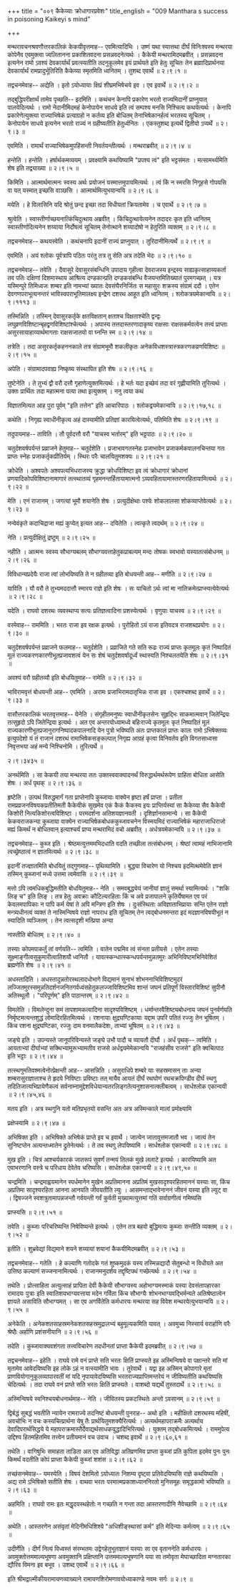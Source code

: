 +++
title = "००९ कैकेय्याः क्रोधागारप्रवेशः"
title_english = "009 Manthara s success in poisoning Kaikeyi s mind"

+++


मन्थरावचनश्रवणौत्तरकालिकं केकयीवृत्तमाह-- एवमित्यादिभिः । उष्णं यथा
स्यात्तथा दीर्घं विनिःश्वस्य मन्थरया कोपेनैव एवमुक्त्वा ज्वलितानना
प्रकाशितवदना प्रसन्नवदनेत्यर्थः । कैकेयी मन्थरामिदमब्रवीत् । प्रसन्नवदना
इत्यनेन रामो ऽवश्यं देवकार्यार्थं प्रवत्स्यतीति तदनुकूलमेव इयं
प्रार्थयते इति हेतुः सूचितः तेन ब्रह्मादिप्रार्थनया देवकार्यार्थं
रामप्रादुर्भूतिरिति कैकेय्या स्मृतमिति ध्वनितम् । तुशब्द एवार्थे  ॥ 
२।९।१  ॥   

  

तद्वचनमेवाह-- अद्येति । इतो ऽयोध्यायाः क्षिप्रं शीघ्रमभिषेचये इव । एव
इवार्थे  ॥  २।९।२  ॥   

  

तद्बुद्धिपरीक्षार्थं तामेव पृच्छति-- इदमिति । कथंचन केनापि प्रकारेण भरतो
राज्यमिदानीं प्राप्नुयात् पालयेदित्यर्थः । रामो नेदानीमिदमहं केनोपायेन
साधये इति त्वं सम्पश्य मनसि निश्चित्य कथयेत्यर्थः । केनापि
प्रकारेणेत्युक्त्या राज्याभिषेकं प्रत्याग्रहो न कर्तव्य इति बोधितम्
तेनाभिषेकानर्हत्वं भरतस्य सूचितम् । केनोपायेन साधये इत्यनेन भरतो राज्यं
न ग्रहीष्यतीति हेतुर्ध्वनितः । एकस्तुशब्द इत्यर्थे द्वितीयो ऽप्यर्थे  ॥ 
२।९।३  ॥   

  

एवमिति । रामार्थं राज्याभिषेकमुपहिंसन्ती निवर्तयन्तीत्यर्थः ।
मन्थराब्रवीत्  ॥  २।९।४  ॥   

  

हन्तेति । हन्तेति । हर्षार्थकमव्ययम् । प्रवक्ष्यामि कथयिष्यामि "प्रपश्य
त्वं" इति भट्टसंमतः । मत्सामर्थ्यमिति शेष इति तद्व्याख्या  ॥  २।९।५  ॥   

  

किमिति । आत्मार्थमात्मनः स्वस्य अर्थः प्रयोजनं यस्मात्तमुपायमित्यर्थः ।
त्वं किं न स्मरसि निगूहसे गोपयसि वा यत् यस्मात् इच्छसि वाञ्छसि ।
आत्मार्थमित्युभयान्वयि  ॥  २।९।६  ॥   

  

मयेति । हे विलासिनि यदि श्रोतुं छन्द इच्छा तदा विधीयतां क्रियतामेव । च
एवार्थे  ॥  २।९।७  ॥   

  

श्रुत्वेति । स्वास्तीर्णाच्छयनात्किंचिदुत्थाय अब्रवीत् ।
किंचिदुत्थायेत्यनेन तदादरः कृत इति ध्वनितम् स्वास्तीर्णादित्यनेन शय्याया
निर्दोषत्वं सूचितम् तेनोत्थाने शय्यादोषो न हेतुरिति व्यक्तम्  ॥  २।९।८
 ॥   

  

तद्वचनमेवाह-- कथयस्वेति । कथंचनापि इदानीं राज्यं प्राप्नुयात् ।
तुरिदानीमित्यर्थे  ॥  २।९।९  ॥   

  

एवमिति । अयं श्लोकः पूर्वत्रापि पठितः परंतु तत्र तु सेति अत्र तदेति भेदः
 ॥  २।९।१०  ॥   

  

तद्वचनमेवाह-- तवेति । दैवासुरे देवासुरसंबन्धिनि उपादाय गृहीत्वा
देवराजस्य इन्द्रस्य साह्यकृत्साहाय्यकर्ता तव पतिः दक्षिणां दिशमास्थाय
आश्रित्य दण्डकान्प्रति दण्डकसंबन्धि वैजयन्तमितिख्यातं पुरमगच्छत् । यत्र
यस्मिन्पुरे तिमिध्वजः शम्बर इति नामभ्यां ख्यातः देवसंघैरनिर्जितः स
महासुरः शक्रस्य संग्रामं ददौ । एतेन देवगणपराभूत्यनन्तरं
भाविस्वपराभूतिमालक्ष्य इन्द्रेण दशरथ आहूत इति ध्वनितम् ।
श्लोकत्रयमेकान्वयि  ॥  २।९।१११३  ॥   

  

तस्मिन्निति । तस्मिन् देवासुरकर्तृके क्षतविक्षतान् क्षताश्च
विक्षताश्चेति द्वन्द्वः लघुव्रणविशिष्टान्बृहद्व्रणविशिष्टांश्चेत्यर्थः ।
अपास्य तत्तदास्तरणादाकृष्य राक्षसाः राक्षसकर्मवत्वेन तत्त्वं प्राप्ताः
असुरसायाहाय्यार्थमागताः राक्षसजातयो वा घ्नन्ति स्म  ॥  २।९।१४  ॥   

  

तत्रेति । तदा असुरकर्तृकहननकाले तत्र संग्रामभूमौ शकलीकृतः
अनेकविधशस्त्रास्त्रकरणकव्रणविशिष्टः  ॥  २।९।१५  ॥   

  

अपेति । संग्रामादपवाह्य निष्कृष्य संस्थापित इति शेषः  ॥  २।९।१६  ॥   

  

तुष्टेनेति । ते तुभ्यं द्वौ वरौ दत्तौ गृहाणेत्युक्तमित्यर्थः । हे भर्तः
यदा इच्छेयं तदा वरं गृह्णीयामिति तुरित्यर्थः । उक्तः प्रार्थितः तदा
महात्मना पत्या तथा इत्युक्तम् । ननु त्वया कथं  

विज्ञातमित्यत आह पुरा पूर्वम् "इति तत्तेन" इति आचारिपाठः ।
श्लोकद्वयमेकान्वयि  ॥  २।९।१७,१८  ॥   

  

कथेति । निगृह्य स्वाधीनीकृत्य अहं दास्यामीति प्रतिज्ञां
कारयित्वेत्यर्थः, पतिमिति शेषः  ॥  २।९।१९  ॥   

  

तदुपायमाह-- ताविति । तौ पूर्वदत्तौ वरौ "याचस्व भर्तारम्" इति भट्टपाठः  ॥ 
२।९।२०  ॥   

  

चतुर्दशवर्षपर्यन्तं प्रव्राजने हेतुमाह-- चतुर्दशेति । प्रजाभावगतस्नेहः
प्रजाभावेन प्रजाकर्मकपालनचिन्तया गतः प्राप्तः स्नेहः
प्रजाकर्तृकप्रीतिर्यम् । स्थिरः परैः चालयितुमशक्यः  ॥  २।९।२१  ॥   

  

क्रोधेति । अश्वपतेः अश्वपत्यभिधराजस्य क्रुद्धा क्रोधविशिष्टा इव त्वं
क्रोधागारं क्रोधानां प्रणयादिकोपविशिष्टानामागारं तत्स्थातव्यं
गृहमनन्तर्हितायामात्मनो ऽव्यवहितायामास्तरणरहितायामित्यर्थः  ॥  २।९।२२
 ॥   

  

मेति । एनं राजानम् । जगत्यां भूमौ शयानेति शेषः । प्रत्युदीक्षेथाः पश्येः
शोकलालसा शोकव्याप्तेवेत्यर्थः  ॥  २।९।२३  ॥   

  

नन्वेवंकृते कदाचिद्राजा मह्यं कुप्येत् इत्यत आह-- दयितेति । त्वत्कृते
त्वदर्थम्  ॥  २।९।२४  ॥   

  

नेति । प्रत्युदीक्षितुं द्रष्टुम्  ॥  २।९।२५  ॥   

  

नहीति । आत्मनः स्वस्य सौभाग्यबलम् सौभाग्यवत्ताहेतुकप्राबल्यम् मन्दः
तोषकः स्वभावो यस्यातत्संबोधनम्  ॥  २।९।२६  ॥   

  

विविधान्यप्रदेयैः राजा त्वां लोभयिष्यति ते न ग्रहीतव्या इति बोधयन्ती
आह-- मणीति  ॥  २।९।२७  ॥   

  

याविति । यौ वरौ ते तुभ्यमददात्तौ स्मारय राज्ञे इति शेषः । सः याचितो
ऽर्थः त्वां मा नातिक्रमेत्प्राप्स्यत्येवेत्यर्थः  ॥  २।९।२८  ॥   

  

यदेति । राघवो दशरथः व्यवस्थाप्य सत्यः प्रतिज्ञत्वादिना प्रशस्येत्यर्थः ।
वृणुयाः याचस्व  ॥  २।९।२९  ॥   

  

वरमेवाह-- राममिति । भरतः राजा इव रक्षक इत्यर्थः । पुरोहितो ऽयं राजा
इतिवदत्र राजशब्दप्रयोगः  ॥  २।९।३०  ॥   

  

चतुर्दशवर्षपर्यन्तं प्रव्राजने फलमाह-- चतुर्दशेति । प्रव्राजिते गते सति
रूढः राज्यं प्राप्तः कृतमूलः कृतं निष्पादितं मूलं
राज्यकरणकारणीभूतप्रजावशत्वं येन सः शेषं चतुर्दशवर्षादूर्ध्वं स्थास्यति
निश्चलतयेति शेषः  ॥  २।९।३१  ॥   

  

अवश्यं वरौ ग्रहीतव्यौ इति बोधयितुमाह-- रामेति  ॥  २।९।३२  ॥   

  

भाविरामवृत्तं बोधयन्ती आह-- एवमिति । अरामः प्रजाभिरामदातृभिन्नः राजा इव
। एकश्चशब्द इवार्थे  ॥  २।९।३३  ॥   

  

वासौत्तरकालिकं भरतवृत्तमाह-- येनेति । संगृहीतमनुष्यः स्वाधीनीकृतसेनः
सुहृद्भिः साकमात्मवान् जितेन्द्रियः तत्सुहृदो ऽपि जितेन्द्रिया इत्यर्थः
। अत एव अन्तरयोध्यामध्ये बहिःराज्ये कृतमूलः कृतं निष्पादितं मूलं
राज्यकारणीभूतप्रजानुरागनिष्पादकपालनादि येन पुत्रो भविष्यति अतः
प्राप्तकालं प्राप्तः कालः रामो ऽभिषेक्तव्यः इत्युपदेशो यं तं राजानं
दशरथं रामाभिषेकसङ्कल्पात् निगृह्य आग्रहं कृत्वा विनिवर्तय इति
विगतसाध्वसा निवृत्तभया अहं मन्ये निश्चिनोमि । तुरित्यर्थे  ॥   

२।९।३४३५  ॥   

अनर्थमिति । सा केकयी तया मन्थरया ततः उक्तस्ववाक्यादनर्थं
विरुद्धार्थमर्थरूपेण ग्राहिता बोधिता आसेति शेषः । अर्धं पृथक्  ॥  २।९।३६
 ॥   

  

हृष्टेति । उत्पथं विरुद्धमार्गं गता प्राप्तेनापि कुब्जायाः वाक्येन
हृष्टा हर्षं प्राप्ता । प्रतीता रामप्रव्रजनविषयकप्रतीतिमती कैकेयीकं
सुखमेव एकं कैकं कैकस्य इयः प्राप्तिर्यस्यां सा कैकेय्या सैव कैकेयी
किशोरी नित्यकिशोरत्वविशिष्टा । परमदर्शना अतिशयज्ञानवती ।
दृशिर्ज्ञानसामान्ये । सा कैकेयी केकयराजकन्या कुब्जाया वाक्येन
राज्याभिषेकबोधककुब्जावचनेन विस्मयमिदं राज्याभिषेकं महाराजाधिराजो मह्यं
किमर्थं न बोधितवान् इत्याश्चर्यं प्राप्य मन्थरामिदं वचो अब्रवीत् ।
अर्धत्रयमेकान्वयि  ॥  २।९।३७  ॥   

  

तद्वचनमेवाह-- कुब्ज इति । श्रेष्ठमत्युत्तममभिदधाति वदति तच्छीला
तत्संबोधनम् । श्रेष्ठां त्वामहं नाभिजानामि त्वच्छ्रेष्ठात्वं न
ज्ञातमित्यर्थः  ॥  २।९।३८  ॥   

  

इदानीं तज्ज्ञातमिति बोधयितुं तद्गुणमाह-- पृथिव्यामिति । बुद्ध्या विचारेण
यो निश्चय इदमित्थमेवेति ज्ञानं तस्मिन् कुब्जानां मध्ये उत्तमा त्वमेवासि
 ॥  २।९।३९  ॥   

  

मत्तो ऽपि त्वमधिकबुद्धिमतीति बोधयितुमाह-- नेति । समवबुद्ध्येयं जानीयां
ज्ञातुं समर्था स्यामित्यर्थः । "शकि लिङ् च" इति लिङ् । तत्र हेतुः
अवक्राः कौटिल्यरहिताः किं च अवे प्रजापालने कृतिर्येषामत एव परं
केवलमपापिकाः न पापि कर्म येषां ते अपि मन्त्रिण इति शेषः । दुःसंस्थिताः
अविज्ञाताभिप्रायाः सन्ति एतेन राज्ञो मन्त्र्यधीनत्वं व्यक्तं ते
नास्मिन्विषये राज्ञो नापराध इति सूचितम् तेन त्वद्बोधनमन्तरा इदं
मदज्ञानविषयीभूतं न स्यादिति व्यञ्जितम् । तेन त्वत्सदृशी मत्प्रिया
अन्या  

नास्तीति बोधितम्  ॥  २।९।४०  ॥   

  

तस्याः कोपमपाकर्तुं तां वर्णयति-- त्वमिति । वातेन पद्ममिव त्वं संनता
प्रतीयसे । एतेन तस्याः सूक्ष्माङ्गीत्वसुकुमारीत्वातिशयौ ध्वनितौ ।
यावत्स्कन्धात्स्कन्धपर्यन्तमुन्नतमुरः अभिनिविष्टमभिनिवेशितं ब्रह्मणेति
शेषः  ॥  २।९।४१  ॥   

  

अधस्तादिति । अधस्तादुन्नतोरस्थलादधोभागे विद्यमानं सुनाभं
शोभननाभिविशिष्टमुदरं
लज्जितमुरस्समुन्नतिदर्शनजनितगर्वध्वंसहेतुकलज्जाविशिष्टमिव शान्तं जघनं
प्रतिपूर्णं विस्तारविशिष्टं सुपीनौ अतिस्थूलौ । "परिपूर्णम्" इति
पाठान्तरम्  ॥  २।९।४२  ॥   

  

विमलेति । विमलेन्दुना समं तापशामकत्वादिना सादृश्यविशिष्टम् ।
धर्मान्तरवैशिष्ट्यबोधनाय जघनं पुनर्वर्णयति निर्मृष्टमत्यन्तशुद्धं
लोमादिरहितमित्यर्थः । रशनायाः क्षुद्रघण्टिकायाः यद्दाम उपरि पतितं रज्जुः
तेन भूषितम् । किंच रशना क्षुद्रघण्टिका, रज्जुः दाम वनमालैकदेशः, ताभ्यां
भूषितम्  ॥  २।९।४३  ॥   

  

जङ्घे इति । उपन्यस्ते जानूपरिविन्यस्ते जङ्घे उभौ पादौ च व्यायतौ दीर्घौ ।
अर्धं पृथक्-- त्वमिति । आयताभ्यां दीर्घाभ्यां सक्थिभ्यामूरूभ्यामतीव
राजसे अर्धद्वयमेमेकान्वयि "राजहंसीव राजसे" इति क्वचित्पाठ इति भट्टाः  ॥ 
२।९।४४  ॥   

  

तत्स्थगुमतिवश्मत्वेनोत्प्रेक्षन्ती आह-- आसन्निति । असुराधिपे शम्बरे याः
सहस्रमासन् ताः अन्या शम्बरासुराज्ञाताश्च ते हृदये निविष्टाः प्रविष्टाः
तत् मायैव आयतं दीर्घं रथघोणं रथचक्रपिण्डीव दीर्घं स्थगु
तदितिजात्यभिप्रायेणैकत्वं
सर्वनाम्नामुद्देशविधेयान्यतरलिङ्गतेत्यनुशासनात्क्लीबत्वम् । सार्धश्लोक
एकान्वयी  ॥  २।९।४५,४६  ॥   

  

मतय इति । अत्र स्थगुनि यतो मतिप्रभृतयो वसन्ति अतः अत्र अस्मिन्काले मालां
प्रमोक्ष्यामि  

प्रक्षेप्स्यामि  ॥  २।९।४७  ॥   

  

अभिषिक्त इति । अभिषिक्ते अभिषेकं प्राप्ते इव च इवार्थे । जात्येन
जातावुत्तमजातौ भव । जात्यं तेन सुनिष्टप्तेन अत्यन्तध्मातेन
द्रुतेनेत्यर्थः । ते तव स्थगु लेपयिष्यामि । सार्धश्लोक एकान्वयी  ॥ 
२।९।४८  ॥   

  

मुख इति । चित्रं आश्चर्यकारकं जातरूपं सुवर्णं तन्मयं तिलकं मुखे ललाटे
इत्यर्थः । कारयिष्यामि अत एवाभरणानि वस्त्रे च परिधाय देवेतेव चरिष्यसि ।
सार्धश्लोक एकान्वयी  ॥  २।९।४९,५०  ॥   

  

चन्द्रमिति । चन्द्रमाह्वयमानेन स्पर्धमानेन मुखेन अप्रतिमानना अप्रतिमं
मुखसादृश्यरहितमाननं यस्याः सा, किंच अप्रतिमा सादृश्यरहिता आनना आनयति
जीवयतीति ल्युः । आसमन्ताद्भावेनाननं जीवनं यस्या इति ल्युट् वा ।
द्विषज्जने स्वशत्रुतामापन्नजन्तौ गर्वयन्ती गर्वं कुर्वती
मुख्यामत्युत्तमां गतिं सर्वाग्रणीत्वं गमिष्यसि  

प्राप्स्यसि  ॥  २।९।५१  ॥   

  

तवेति । कुब्जाः परिचरिष्यन्ति निषेविष्यन्ते इत्यर्थः । एतेन तत्र बहवो
बुद्धिमत्यः कुब्जाः सन्तीति व्यक्तम्  ॥  २।९।५२  ॥   

  

इतीति । शुभ्रवेद्यां विद्यमाने शयने शय्यायां शयानां कैकयीमिदमब्रवीत्  ॥ 
२।९।५३  ॥   

  

तद्वचनमेवाह-- गतेति । हे कल्याणि गतोदके गतं शुष्कमुदकं यस्य
तस्मिन्नद्यादौ सेतुबन्धो न विधीयते अत उत्तिष्ठ कल्याणं सज्जनानामित्यर्थः
। राजानमनुदर्शय तद्दृष्टिपथं गच्छेत्यर्थः  ॥  २।९।५४  ॥   

  

तथेति । प्रोत्साहिता अत्युत्साहं प्रापिता देवी कैकेयी सौभाग्यस्य
अहोभाग्यमस्माकं यस्या देवसंतापहारका रामादयः पुत्राः इति
स्वातिशयभाग्यवत्ताया मदेन गर्विता किंच सौभाग्यैः शोभनभाग्यवद्भिर्मन्यते
अतिश्रेष्ठात्वेन ज्ञायते असाविति सौभाग्यमत् । सा एव अगर्वितेति कर्मधारयः
मन्थरया सह विवेश मन्थरयेत्युभयान्वयि  ॥  २।९।५५  ॥   

  

अनेकेति । अनेकशतसाहस्रमनेकशतसहस्रमुद्रालभ्यं बहुमूल्यकमिति यावत् ।
अवमुच्य निस्सार्य वरार्हाणि वरैः श्रेष्ठैः अर्हाणि प्रशंसनीयानि  ॥ 
२।९।५६  ॥   

  

तदेति । कुब्जावाक्यवशंगता तत्त्वविचारेण तदधीनतां प्राप्ता कैकेयी
इदमब्रवीत्  ॥  २।९।५७ ॥   

  

तद्वचनमेवाह-- इहेति । राघवे रामे वनं प्राप्ते सति भरतः क्षितिं
प्राप्स्यते इह अस्मिन्विषये वा पक्षान्तरे सति मां मृतामेव आवेदयिष्यसि इह
लोके ऽहं न वत्स्यामीति भावः । तुरेवार्थे । यद्वा इह अस्मिन् कोपागारे
मृतां प्राणवियोगानुकूलव्यापारवतीं मां यदि नृपायावेदयिष्यसि
भरतराज्यप्राप्तिमन्तरेयं न जीविष्यतीति कथयिष्यसि चेदित्यर्थः । तदा राघवे
वनं प्राप्ते सति भरतः क्षितिं प्राप्स्यते । वाशब्दो यद्यर्थे तुस्तदार्थे
 ॥  २।९।५८  ॥   

  

अस्मिन्विषये स्वनिश्चयबोधनार्थमाह-- नेति । जीवितस्य प्रकटस्थितेः अन्तो
ऽवसानम्  ॥  २।९।५९  ॥   

  

द्विर्बद्धं सुबद्धं भवतीति न्यायेन रामराज्ये तदनिष्टं बोधयन्ती पुनराह--
अथो इति । महीक्षितो दशरथस्य महिषीं, अवचोभिः न वचः कस्यचित्प्रार्थना येषु
तैः प्रार्थयितुमशक्यैरित्यर्थः । अत्यर्थमहापराक्रमैः अत्यर्थाय
देवादिपरार्थसिद्धये ये
महापराक्रमास्तैर्देवाद्यर्थसाधकयुद्धादिभिरित्यर्थः । युक्तम्
तद्बोधकमित्यर्थः । राममुपेत्य उद्दिश्य हितमहितमिव तत्त्वेन प्रतीयमानं वच
उवाच । चशब्द इवार्थे  ॥  २।९।६०,६१  ॥   

  

तथेति । वागिषुभिः समाहता ताडिता अत एव अतिविद्धा अतिव्रणमिव प्राप्ता
कुब्जां प्रति कुपिता इदमेव पुनः पुनः किमर्थं वदतीति कोपं प्राप्ता कैकेयी
कुब्जां शशंस  ॥  २।९।६२  ॥   

  

तच्छंसनमेवाह-- यमस्येति । विषयं देशमितो ऽयोध्यातः निशम्य दृष्ट्वा
प्रतिवेदयिष्यसि राज्ञे कथयिष्यसि । अद्य रामे ऽभिषिक्ते सतीति शेषः ।
वाथवा भरतः परमात्मप्रकाशध्याननिरतो मुनिसमूहः समृद्धकामो भविष्यति  ॥ 
२।९।६३  ॥   

  

अहमिति । राघवो रामः इतः मद्धृदयस्थहेतोः न गच्छति न गन्ता तदा आस्तरणादीनि
नैवेच्छामि  ॥  २।९।६४  ॥   

  

अथेति । आस्तरणेन असंवृतां मेदिनीमधिशिश्ये "अधिशीङ्स्थासां कर्म" इति
मेदिन्याः कर्मत्वम्  ॥  २।९।६५  ॥   

  

उदीर्णेति । दीर्णं नित्यं विध्वस्तं संरम्भतमः उद्वेगहेतुभूताज्ञानं
यस्याः सा एव वृताननेति कर्मधारयः । अवमुक्तोत्तममाल्यभूषणा अवमुक्तानि
प्रक्षिप्तानि उत्तममाल्यभूषणानि यया सा तमोवृता मेघाच्छादिता मग्नतारका
द्यौरिव विमना इव बभूव । उशब्द एवार्थे  ॥  २।९।६६  ॥   

  

इति श्रीमद्वाल्मीकीयरामायणव्याख्याने रामायणशिरोमणावयोध्याकाण्डे नवमः
सर्गः  ॥  २।९  ॥   

  

  


